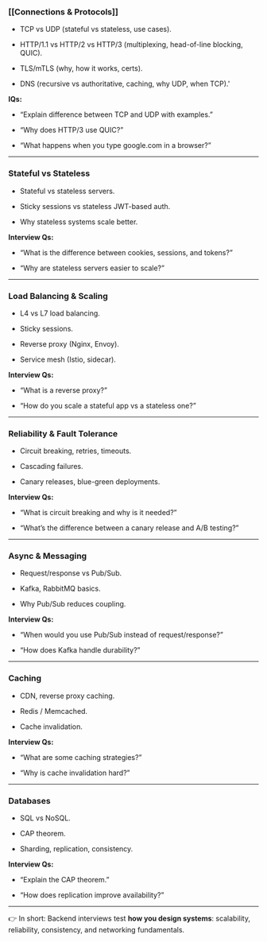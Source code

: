 ### **[[Connections & Protocols]]**

- TCP vs UDP (stateful vs stateless, use cases).
    
- HTTP/1.1 vs HTTP/2 vs HTTP/3 (multiplexing, head-of-line blocking, QUIC).
    
- TLS/mTLS (why, how it works, certs).
    
- DNS (recursive vs authoritative, caching, why UDP, when TCP).'

**IQs:**

- “Explain difference between TCP and UDP with examples.”
    
- “Why does HTTP/3 use QUIC?”
    
- “What happens when you type google.com in a browser?”
---
### **Stateful vs Stateless**

- Stateful vs stateless servers.
    
- Sticky sessions vs stateless JWT-based auth.
    
- Why stateless systems scale better.
    

**Interview Qs:**

- “What is the difference between cookies, sessions, and tokens?”
    
- “Why are stateless servers easier to scale?”
    

---

### **Load Balancing & Scaling**

- L4 vs L7 load balancing.
    
- Sticky sessions.
    
- Reverse proxy (Nginx, Envoy).
    
- Service mesh (Istio, sidecar).
    

**Interview Qs:**

- “What is a reverse proxy?”
    
- “How do you scale a stateful app vs a stateless one?”
    

---

### **Reliability & Fault Tolerance**

- Circuit breaking, retries, timeouts.
    
- Cascading failures.
    
- Canary releases, blue-green deployments.
    

**Interview Qs:**

- “What is circuit breaking and why is it needed?”
    
- “What’s the difference between a canary release and A/B testing?”
    

---

### **Async & Messaging**

- Request/response vs Pub/Sub.
    
- Kafka, RabbitMQ basics.
    
- Why Pub/Sub reduces coupling.
    

**Interview Qs:**

- “When would you use Pub/Sub instead of request/response?”
    
- “How does Kafka handle durability?”
    

---

### **Caching**

- CDN, reverse proxy caching.
    
- Redis / Memcached.
    
- Cache invalidation.
    

**Interview Qs:**

- “What are some caching strategies?”
    
- “Why is cache invalidation hard?”

---
### **Databases**

- SQL vs NoSQL.
    
- CAP theorem.
    
- Sharding, replication, consistency.
    

**Interview Qs:**

- “Explain the CAP theorem.”
    
- “How does replication improve availability?”
    

---

👉 In short: Backend interviews test **how you design systems**: scalability, reliability, consistency, and networking fundamentals.